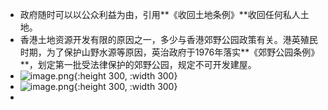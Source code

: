 - 政府随时可以以公众利益为由，引用**《收回土地条例》**收回任何私人土地。
- 香港土地资源开发有限的原因之一，多少与香港郊野公园政策有关。港英殖民时期，为了保护山野水源等原因，英治政府于1976年落实**《郊野公园条例》**，划定第一批受法律保护的郊野公园，规定不可开发建屋。
- ![image.png](../assets/image_1649171599141_0.png){:height 300, :width 300}
- ![image.png](../assets/image_1649171638764_0.png){:height 300, :width 300}
-
